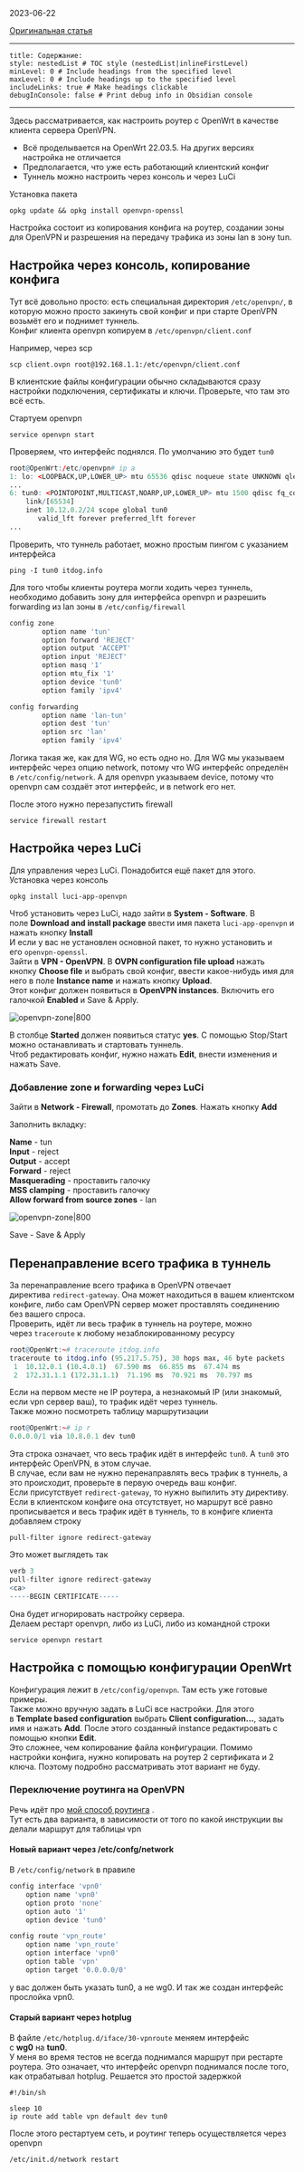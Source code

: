
2023-06-22

[Оригинальная статья](https://itdog.info/nastrojka-klienta-openvpn-na-openwrt/)

---
```table-of-contents
title: Содержание:
style: nestedList # TOC style (nestedList|inlineFirstLevel)
minLevel: 0 # Include headings from the specified level
maxLevel: 0 # Include headings up to the specified level
includeLinks: true # Make headings clickable
debugInConsole: false # Print debug info in Obsidian console
```
---

Здесь рассматривается, как настроить роутер с OpenWrt в качестве клиента сервера OpenVPN.

- Всё проделывается на OpenWrt 22.03.5. На других версиях настройка не отличается
- Предполагается, что уже есть работающий клиентский конфиг
- Туннель можно настроить через консоль и через LuCi

Установка пакета

```shell
opkg update && opkg install openvpn-openssl
```

Настройка состоит из копирования конфига на роутер, создании зоны для OpenVPN и разрешения на передачу трафика из зоны lan в зону tun.

## Настройка через консоль, копирование конфига

Тут всё довольно просто: есть специальная директория `/etc/openvpn/`, в которую можно просто закинуть свой конфиг и при старте OpenVPN возьмёт его и поднимет туннель.  
Конфиг клиента openvpn копируем в `/etc/openvpn/client.conf`

Например, через scp

```shell
scp client.ovpn root@192.168.1.1:/etc/openvpn/client.conf
```

В клиентские файлы конфигурации обычно складываются сразу настройки подключения, сертификаты и ключи. Проверьте, что там это всё есть.

Стартуем openvpn

```shell
service openvpn start
```

Проверяем, что интерфейс поднялся. По умолчанию это будет `tun0`

```q
root@OpenWrt:/etc/openvpn# ip a
1: lo: <LOOPBACK,UP,LOWER_UP> mtu 65536 qdisc noqueue state UNKNOWN qlen 1000
...
6: tun0: <POINTOPOINT,MULTICAST,NOARP,UP,LOWER_UP> mtu 1500 qdisc fq_codel state UNKNOWN qlen 500
    link/[65534] 
    inet 10.12.0.2/24 scope global tun0
       valid_lft forever preferred_lft forever
...
```

Проверить, что туннель работает, можно простым пингом с указанием интерфейса

```shell
ping -I tun0 itdog.info
```

Для того чтобы клиенты роутера могли ходить через туннель, необходимо добавить зону для интерфейса openvpn и разрешить forwarding из lan зоны в `/etc/config/firewall`

```q
config zone
        option name 'tun'
        option forward 'REJECT'
        option output 'ACCEPT'
        option input 'REJECT'
        option masq '1'
        option mtu_fix '1'
        option device 'tun0'
        option family 'ipv4'

config forwarding
        option name 'lan-tun'
        option dest 'tun'
        option src 'lan'
        option family 'ipv4'
```

Логика такая же, как для WG, но есть одно но. Для WG мы указываем интерфейс через опцию network, потому что WG интерфейс определён в `/etc/config/network`. А для openvpn указываем device, потому что openvpn сам создаёт этот интерфейс, и в network его нет.

После этого нужно перезапустить firewall

```shell
service firewall restart
```

## Настройка через LuCi

Для управления через LuCi. Понадобится ещё пакет для этого. Установка через консоль

```shell
opkg install luci-app-openvpn
```

Чтоб установить через LuCi, надо зайти в **System - Software**. В поле **Download and install package** ввести имя пакета `luci-app-openvpn` и нажать кнопку **Install**  
И если у вас не установлен основной пакет, то нужно установить и его `openvpn-openssl`.  
Зайти в **VPN - OpenVPN**. В **OVPN configuration file upload** нажать кнопку **Choose file** и выбрать свой конфиг, ввести какое-нибудь имя для него в поле **Instance name** и нажать кнопку **Upload**.  
Этот конфиг должен появиться в **OpenVPN instances**. Включить его галочкой **Enabled** и Save & Apply.

![openvpn-zone|800](/Media/Pictures/OpenWRT_OpenVPN/image_1.png)

В столбце **Started** должен появиться статус **yes**. С помощью Stop/Start можно останавливать и стартовать туннель.  
Чтоб редактировать конфиг, нужно нажать **Edit**, внести изменения и нажать Save.

### Добавление zone и forwarding через LuCi

Зайти в **Network - Firewall**, промотать до **Zones**. Нажать кнопку **Add**

Заполнить вкладку:

**Name** - tun  
**Input** - reject  
**Output** - accept  
**Forward** - reject  
**Masquerading** - проставить галочку  
**MSS clamping** - проставить галочку  
**Allow forward from source zones** - lan

![openvpn-zone|800](/Media/Pictures/OpenWRT_OpenVPN/image_2.png)

Save - Save & Apply

## Перенаправление всего трафика в туннель

За перенаправление всего трафика в OpenVPN отвечает директива `redirect-gateway`. Она может находиться в вашем клиентском конфиге, либо сам OpenVPN сервер может проставлять соединению без вашего спроса.  
Проверить, идёт ли весь трафик в туннель на роутере, можно через `traceroute` к любому незаблокированному ресурсу

```q
root@OpenWrt:~# traceroute itdog.info
traceroute to itdog.info (95.217.5.75), 30 hops max, 46 byte packets
 1  10.12.0.1 (10.4.0.1)  67.590 ms  66.855 ms  67.474 ms
 2  172.31.1.1 (172.31.1.1)  71.196 ms  70.921 ms  70.797 ms
```

Если на первом месте не IP роутера, а незнакомый IP (или знакомый, если vpn сервер ваш), то трафик идёт через туннель.  
Также можно посмотреть таблицу маршрутизации

```q
root@OpenWrt:~# ip r
0.0.0.0/1 via 10.8.0.1 dev tun0 
```

Эта строка означает, что весь трафик идёт в интерфейс `tun0`. А `tun0` это интерфейс OpenVPN, в этом случае.  
В случае, если вам не нужно перенаправлять весь трафик в туннель, а это происходит, проверьте в первую очередь ваш конфиг.  
Если присутствует `redirect-gateway`, то нужно выпилить эту директиву.   
Если в клиентском конфиге она отсутствует, но маршрут всё равно прописывается и весь трафик идёт в туннель, то в конфиге клиента добавляем строку

```shell
pull-filter ignore redirect-gateway
```

Это может выглядеть так

```q
verb 3
pull-filter ignore redirect-gateway
<ca>
-----BEGIN CERTIFICATE-----
```

Она будет игнорировать настройку сервера.  
Делаем рестарт openvpn, либо из LuCi, либо из командной строки

```shell
service openvpn restart
```

## Настройка с помощью конфигурации OpenWrt

Конфигурация лежит в `/etc/config/openvpn`. Там есть уже готовые примеры.  
Также можно вручную задать в LuCi все настройки. Для этого в **Template based configuration** выбрать **Client configuration…**, задать имя и нажать **Add**. После этого созданный instance редактировать с помощью кнопки **Edit**.  
Это сложнее, чем копирование файла конфигурации. Помимо настройки конфига, нужно копировать на роутер 2 сертификата и 2 ключа. Поэтому подробно рассматривать этот вариант не буду.
### Переключение роутинга на OpenVPN

Речь идёт про [мой способ роутинга](https://itdog.info/tochechnaya-marshrutizaciya-po-domenam-na-routere-s-openwrt/) .  
Тут есть два варианта, в зависимости от того по какой инструкции вы делали маршрут для таблицы vpn
#### Новый вариант через /etc/confg/network

В `/etc/config/network` в правиле

```q
config interface 'vpn0'
	option name 'vpn0'
	option proto 'none'
	option auto '1'
	option device 'tun0'

config route 'vpn_route'
	option name 'vpn_route'
	option interface 'vpn0'
	option table 'vpn'
	option target '0.0.0.0/0'
```

у вас должен быть указать tun0, а не wg0. И так же создан интерфейс прослойка vpn0.

#### Старый вариант через hotplug

В файле `/etc/hotplug.d/iface/30-vpnroute` меняем интерфейс с **wg0** на **tun0**.  
У меня во время тестов не всегда поднимался маршрут при рестарте роутера. Это означает, что интерфейс openvpn поднимался после того, как отрабатывал hotplug. Решается это простой задержкой

```shell
#!/bin/sh

sleep 10
ip route add table vpn default dev tun0
```

После этого рестартуем сеть, и роутинг теперь осуществляется через openvpn

```shell
/etc/init.d/network restart
